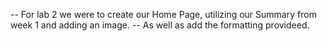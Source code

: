 -- For lab 2 we were to create our Home Page, utilizing our Summary from week 1 and adding an image.
-- As well as add the formatting provideed.
